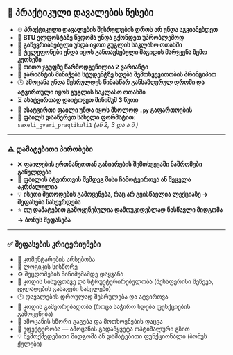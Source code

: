 ## 🧠 პრაქტიკული დავალების წესები

- ⏱ **პრაქტიკული დავალების შესრულების დროს არ უნდა აგვიანებდეთ**
- 📧 **BTU ელფოსტაზე წვდომა უნდა გქონდეთ უპრობლემოდ**
- 🏫 **გაწევრიანებული უნდა იყოთ გუგლის საკლასო ოთახში**
- 📱 **ტელეფონები უნდა იყოს განთავსებული მაგიდის მარჯვენა ზემო კუთხეში**
- 👥 **თითო ჯგუფზე წარმოდგენილია 2 ვარიანტი**
- 🎲 **ვარიანტის მინიჭება სტუდენტზე ხდება შემთხვევითობის პრინციპით**
- 🕒 **ამოცანა უნდა შესრულდეს წინასწარ განსაზღვრულ დროში და ატვირთული იყოს გუგლის საკლასო ოთახში**
- ⏳ **ასატვირთად დაიტოვეთ მინიმუმ 3 წუთი**
- 💾 **ასატვირთი ფაილი უნდა იყოს მხოლოდ `.py` გაფართოების**
- 📝 **ფაილს დააწერეთ სახელი ფორმატით:**  
  `saxeli_gvari_praqtikuli1` *(ან 2, 3 და ა.შ.)*

---

### ⚠️ დამატებითი პირობები

- ❌ **ფაილების ერთმანეთთან გაზიარების შემთხვევაში ნაშრომები განულდება**
- 🚫 **ფაილის ატვირთვის შემდეგ მისი ჩამოტვირთვა ან შეცვლა აკრძალულია**
- 💡 **ისეთი მეთოდების გამოყენება, რაც არ გვისწავლია ლექციაზე → შეფასება ნახევრდება**
- ⭐ **თუ დამატებით გამოყენებულია დამოუკიდებლად ნასწავლი მიდგომა → ბონუს შეფასება**

---

### ✅ შეფასების კრიტერიუმები

- 💬 კომენტარების არსებობა  
- 🧩 ლოგიკის სისწორე  
- ⚙️ შეცდომების მინიმუმამდე დაყვანა  
- 🧹 კოდის სისუფთავე და სტრუქტურირებულობა (შესაფერისი შეწევა, ცვლადების გასაგები სახელები)  
- 🕒 დავალების დროულად შესრულება და ატვირთვა  
- 🔄 კოდის გამეორებადობა (როცა საჭირო ხდება ფუნქციების გამოყენება)  
- 🧠 ამოცანის სწორი გაგება და მოთხოვნების დაცვა  
- 🧮 ეფექტურობა — ამოცანის გადაწყვეტა ოპტიმალური გზით  
- 💡 შემოქმედებითი მიდგომა ან დამატებითი ფუნქციონალი (ბონუს ქულები) 
